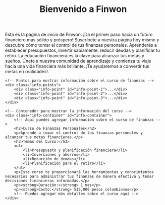<!DOCTYPE html>
<html lang="es">
<head>
    <meta charset="UTF-8">
    <meta name="viewport" content="width=device-width, initial-scale=1.0">
    <title>Finwon - Curso de Finanzas</title>
    <link rel="stylesheet" href="styles.css"> <!-- Enlace al archivo de estilos CSS -->
</head>
<body>
    <header>
        <h1>Bienvenido a Finwon</h1>
    </header>
    <main>
        <p>Esta es la página de inicio de Finwon. ¡Da el primer paso hacia un futuro financiero más sólido y próspero! Suscríbete a nuestra página hoy mismo y descubre cómo tomar el control de tus finanzas personales. Aprenderás a establecer presupuestos, invertir sabiamente, reducir deudas y planificar tu retiro. La educación financiera es la clave para alcanzar tus metas y sueños. Únete a nuestra comunidad de aprendizaje y comienza tu viaje hacia una vida financiera más brillante. ¡Te ayudaremos a convertir tus metas en realidades!.</p>
    </main>

    <!-- Puntos para mostrar información sobre el curso de finanzas -->
    <div class="info-points">
        <div class="info-point" id="info-point-1">...</div>
        <div class="info-point" id="info-point-2">...</div>
        <div class="info-point" id="info-point-3">...</div>
    </div>

    <!-- Contenedor para mostrar la información del curso -->
    <div class="info-container" id="info-container">
        <!-- Aquí puedes agregar información sobre el curso de finanzas -->
        <h2>Curso de Finanzas Personales</h2>
        <p>Aprende a tomar el control de tus finanzas personales y alcanzar tus metas financieras.</p>
        <h3>Temas del Curso:</h3>
        <ul>
            <li>Presupuesto y planificación financiera</li>
            <li>Inversiones y ahorros</li>
            <li>Reducción de deudas</li>
            <li>Planificación para el retiro</li>
        </ul>
        <p>Este curso te proporcionará las herramientas y conocimientos necesarios para administrar tus finanzas de manera efectiva y tomar decisiones financieras informadas.</p>
        <p><strong>Duración:</strong> 1 mes</p>
        <p><strong>Costo:</strong> $15,000 pesos colombianos</p>
        <!-- Puedes agregar más detalles sobre el curso aquí -->
    </div>
</body>
</html>
